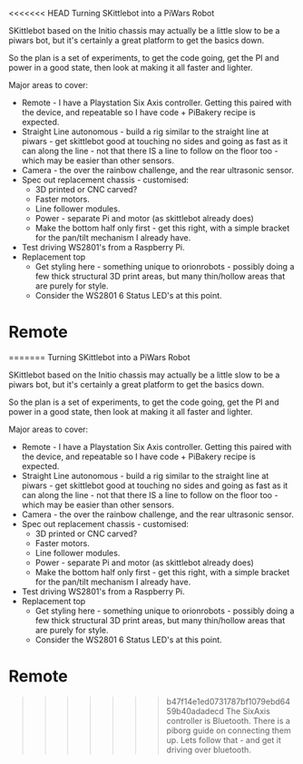 <<<<<<< HEAD
Turning SKittlebot into a PiWars Robot

SKittlebot based on the Initio chassis may actually be a little slow to be a piwars bot, but it's certainly a great 
platform to get the basics down. 

So the plan is a set of experiments, to get the code going, get the PI and power in a good state, then look at making it all faster and lighter.

Major areas to cover:
* Remote - I have a Playstation Six Axis controller. Getting this paired with the device, and repeatable so I have code + PiBakery recipe is expected.
* Straight Line autonomous - build a rig similar to the straight line at piwars - get skittlebot good at touching no sides and going as fast as it can along the line - not that there IS a line to follow on the floor too - which may be easier than other sensors.
* Camera - the over the rainbow challenge, and the rear ultrasonic sensor.
* Spec out replacement chassis - customised:
    * 3D printed or CNC carved?
    * Faster motors.
    * Line follower modules.
    * Power - separate Pi and motor (as skittlebot already does)
    * Make the bottom half only first - get this right, with a simple bracket for the pan/tilt mechanism I already have.
* Test driving WS2801's from a Raspberry Pi.
* Replacement top
    * Get styling here - something unique to orionrobots - possibly doing a few thick structural 3D print areas, but many thin/hollow areas that are purely for style.
    * Consider the WS2801 6 Status LED's at this point.

# Remote

=======
Turning SKittlebot into a PiWars Robot

SKittlebot based on the Initio chassis may actually be a little slow to be a piwars bot, but it's certainly a great 
platform to get the basics down. 

So the plan is a set of experiments, to get the code going, get the PI and power in a good state, then look at making it all faster and lighter.

Major areas to cover:
* Remote - I have a Playstation Six Axis controller. Getting this paired with the device, and repeatable so I have code + PiBakery recipe is expected.
* Straight Line autonomous - build a rig similar to the straight line at piwars - get skittlebot good at touching no sides and going as fast as it can along the line - not that there IS a line to follow on the floor too - which may be easier than other sensors.
* Camera - the over the rainbow challenge, and the rear ultrasonic sensor.
* Spec out replacement chassis - customised:
    * 3D printed or CNC carved?
    * Faster motors.
    * Line follower modules.
    * Power - separate Pi and motor (as skittlebot already does)
    * Make the bottom half only first - get this right, with a simple bracket for the pan/tilt mechanism I already have.
* Test driving WS2801's from a Raspberry Pi.
* Replacement top
    * Get styling here - something unique to orionrobots - possibly doing a few thick structural 3D print areas, but many thin/hollow areas that are purely for style.
    * Consider the WS2801 6 Status LED's at this point.

# Remote

>>>>>>> b47f14e1ed0731787bf1079ebd6459b40adadecd
The SixAxis controller is Bluetooth. There is a piborg guide on connecting them up. Lets follow that - and get it driving over bluetooth.